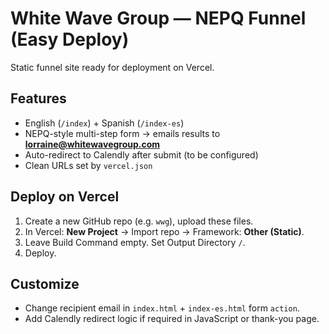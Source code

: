 
# White Wave Group — NEPQ Funnel (Easy Deploy)

Static funnel site ready for deployment on Vercel.

## Features
- English (`/index`) + Spanish (`/index-es`)
- NEPQ-style multi-step form → emails results to **lorraine@whitewavegroup.com**
- Auto-redirect to Calendly after submit (to be configured)
- Clean URLs set by `vercel.json`

## Deploy on Vercel
1. Create a new GitHub repo (e.g. `wwg`), upload these files.
2. In Vercel: **New Project** → Import repo → Framework: **Other (Static)**.
3. Leave Build Command empty. Set Output Directory `/`.
4. Deploy.

## Customize
- Change recipient email in `index.html` + `index-es.html` form `action`.
- Add Calendly redirect logic if required in JavaScript or thank-you page.
